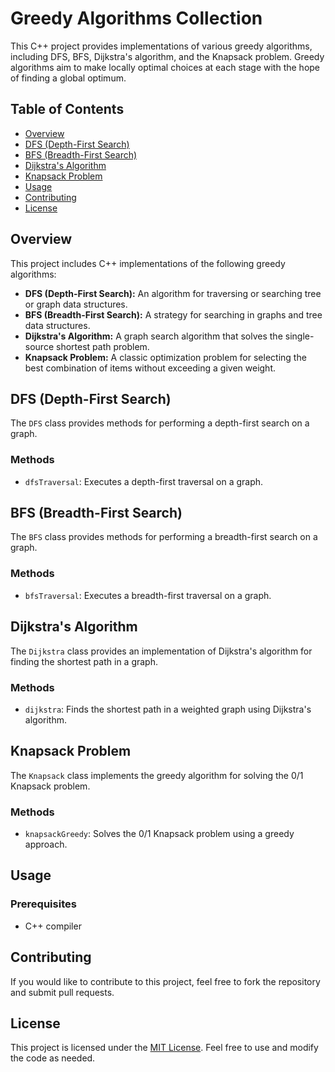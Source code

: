 # Greedy Algorithms Collection

This C++ project provides implementations of various greedy algorithms, including DFS, BFS, Dijkstra's algorithm, and the Knapsack problem. Greedy algorithms aim to make locally optimal choices at each stage with the hope of finding a global optimum.

## Table of Contents

- [Overview](#overview)
- [DFS (Depth-First Search)](#dfs-depth-first-search)
- [BFS (Breadth-First Search)](#bfs-breadth-first-search)
- [Dijkstra's Algorithm](#dijkstras-algorithm)
- [Knapsack Problem](#knapsack-problem)
- [Usage](#usage)
- [Contributing](#contributing)
- [License](#license)

## Overview

This project includes C++ implementations of the following greedy algorithms:

- **DFS (Depth-First Search):** An algorithm for traversing or searching tree or graph data structures.
- **BFS (Breadth-First Search):** A strategy for searching in graphs and tree data structures.
- **Dijkstra's Algorithm:** A graph search algorithm that solves the single-source shortest path problem.
- **Knapsack Problem:** A classic optimization problem for selecting the best combination of items without exceeding a given weight.

## DFS (Depth-First Search)

The `DFS` class provides methods for performing a depth-first search on a graph.

### Methods

- `dfsTraversal`: Executes a depth-first traversal on a graph.

## BFS (Breadth-First Search)

The `BFS` class provides methods for performing a breadth-first search on a graph.

### Methods

- `bfsTraversal`: Executes a breadth-first traversal on a graph.

## Dijkstra's Algorithm

The `Dijkstra` class provides an implementation of Dijkstra's algorithm for finding the shortest path in a graph.

### Methods

- `dijkstra`: Finds the shortest path in a weighted graph using Dijkstra's algorithm.

## Knapsack Problem

The `Knapsack` class implements the greedy algorithm for solving the 0/1 Knapsack problem.

### Methods

- `knapsackGreedy`: Solves the 0/1 Knapsack problem using a greedy approach.

## Usage

### Prerequisites

- C++ compiler
  
## Contributing

If you would like to contribute to this project, feel free to fork the repository and submit pull requests.

## License

This project is licensed under the [MIT License](LICENSE). Feel free to use and modify the code as needed.
